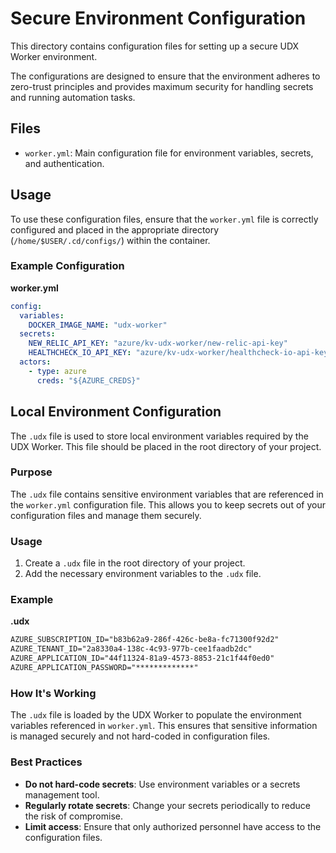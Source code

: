 # Secure Environment Configuration

This directory contains configuration files for setting up a secure UDX Worker environment.

The configurations are designed to ensure that the environment adheres to zero-trust principles and provides maximum security for handling secrets and running automation tasks.

## Files

- `worker.yml`: Main configuration file for environment variables, secrets, and authentication.

## Usage

To use these configuration files, ensure that the `worker.yml` file is correctly configured and placed in the appropriate directory (`/home/$USER/.cd/configs/`) within the container.

### Example Configuration

**worker.yml**

```yaml
config:
  variables:
    DOCKER_IMAGE_NAME: "udx-worker"
  secrets:
    NEW_RELIC_API_KEY: "azure/kv-udx-worker/new-relic-api-key"
    HEALTHCHECK_IO_API_KEY: "azure/kv-udx-worker/healthcheck-io-api-key"
  actors:
    - type: azure
      creds: "${AZURE_CREDS}"
```

## Local Environment Configuration

The `.udx` file is used to store local environment variables required by the UDX Worker. This file should be placed in the root directory of your project.

### Purpose

The `.udx` file contains sensitive environment variables that are referenced in the `worker.yml` configuration file. This allows you to keep secrets out of your configuration files and manage them securely.

### Usage

1. Create a `.udx` file in the root directory of your project.
2. Add the necessary environment variables to the `.udx` file.

### Example

**.udx**

```txt
AZURE_SUBSCRIPTION_ID="b83b62a9-286f-426c-be8a-fc71300f92d2"
AZURE_TENANT_ID="2a8330a4-138c-4c93-977b-cee1faadb2dc"
AZURE_APPLICATION_ID="44f11324-81a9-4573-8853-21c1f44f0ed0"
AZURE_APPLICATION_PASSWORD="*************"
```

### How It's Working

The `.udx` file is loaded by the UDX Worker to populate the environment variables referenced in `worker.yml`. This ensures that sensitive information is managed securely and not hard-coded in configuration files.

### Best Practices

- **Do not hard-code secrets**: Use environment variables or a secrets management tool.
- **Regularly rotate secrets**: Change your secrets periodically to reduce the risk of compromise.
- **Limit access**: Ensure that only authorized personnel have access to the configuration files.
